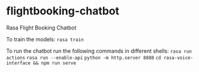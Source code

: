 # flightbooking-chatbot
Rasa Flight Booking Chatbot


To train the models:
`rasa train`

To run the chatbot run the following commands in different shells:
`rasa run actions`
`rasa run --enable-api`
`python -m http.server 8888`
`cd rasa-voice-interface && npm run serve`
